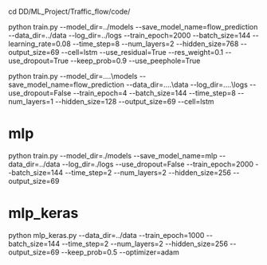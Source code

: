 cd DD/ML_Project/Traffic_flow/code/

python train.py --model_dir=../models --save_model_name=flow_prediction --data_dir=../data --log_dir=../logs --train_epoch=2000 --batch_size=144 --learning_rate=0.08 --time_step=8 --num_layers=2 --hidden_size=768 --output_size=69 --cell=lstm --use_residual=True --res_weight=0.1 --use_dropout=True --keep_prob=0.9 --use_peephole=True

python train.py --model_dir=..\..\models --save_model_name=flow_prediction --data_dir=..\..\data --log_dir=..\..\logs --use_dropout=False --train_epoch=4 --batch_size=144 --time_step=8 --num_layers=1 --hidden_size=128 --output_size=69 --cell=lstm

# mlp
python train.py --model_dir=./models --save_model_name=mlp --data_dir=../data --log_dir=./logs --use_dropout=False --train_epoch=2000 --batch_size=144 --time_step=2 --num_layers=2 --hidden_size=256 --output_size=69

# mlp_keras
python mlp_keras.py --data_dir=../data --train_epoch=1000 --batch_size=144 --time_step=2 --num_layers=2 --hidden_size=256 --output_size=69 --keep_prob=0.5 --optimizer=adam